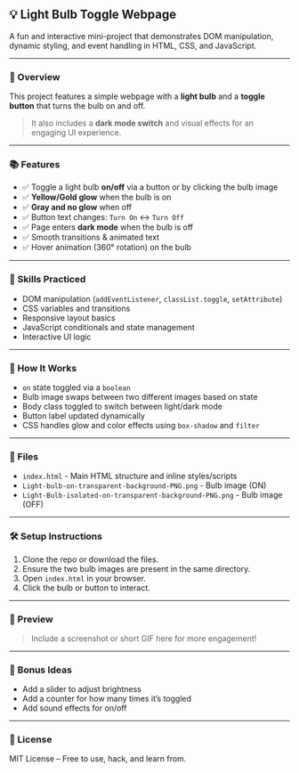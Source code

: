 
## 💡 Light Bulb Toggle Webpage

A fun and interactive mini-project that demonstrates DOM manipulation, dynamic styling, and event handling in HTML, CSS, and JavaScript.

---

### 🚀 Overview

This project features a simple webpage with a **light bulb** and a **toggle button** that turns the bulb on and off.

> It also includes a **dark mode switch** and visual effects for an engaging UI experience.

---

### 📚 Features

- ✅ Toggle a light bulb **on/off** via a button or by clicking the bulb image
- ✅ **Yellow/Gold glow** when the bulb is on
- ✅ **Gray and no glow** when off
- ✅ Button text changes: `Turn On` ↔ `Turn Off`
- ✅ Page enters **dark mode** when the bulb is off
- ✅ Smooth transitions & animated text
- ✅ Hover animation (360° rotation) on the bulb

---

### 🧠 Skills Practiced

- DOM manipulation (`addEventListener`, `classList.toggle`, `setAttribute`)
- CSS variables and transitions
- Responsive layout basics
- JavaScript conditionals and state management
- Interactive UI logic

---

### 🔧 How It Works

- `on` state toggled via a `boolean`
- Bulb image swaps between two different images based on state
- Body class toggled to switch between light/dark mode
- Button label updated dynamically
- CSS handles glow and color effects using `box-shadow` and `filter`

---

### 📂 Files

- `index.html` - Main HTML structure and inline styles/scripts
- `Light-bulb-on-transparent-background-PNG.png` - Bulb image (ON)
- `Light-Bulb-isolated-on-transparent-background-PNG.png` - Bulb image (OFF)

---

### 🛠️ Setup Instructions

1. Clone the repo or download the files.
2. Ensure the two bulb images are present in the same directory.
3. Open `index.html` in your browser.
4. Click the bulb or button to interact.

---

### 📸 Preview

> Include a screenshot or short GIF here for more engagement!

---

### 🧪 Bonus Ideas

- Add a slider to adjust brightness
- Add a counter for how many times it’s toggled
- Add sound effects for on/off

---

### 📝 License

MIT License – Free to use, hack, and learn from.
